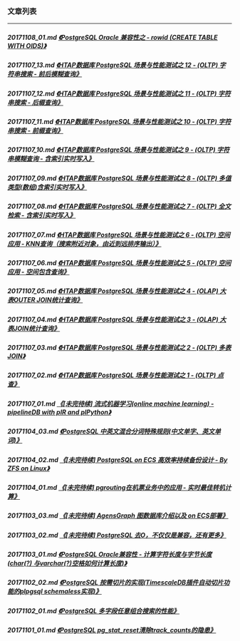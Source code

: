 ### 文章列表  
----  
##### 20171108_01.md   [《PostgreSQL Oracle 兼容性之 - rowid (CREATE TABLE WITH OIDS)》](20171108_01.md)  
##### 20171107_13.md   [《HTAP数据库 PostgreSQL 场景与性能测试之 12 - (OLTP) 字符串搜索 - 前后模糊查询》](20171107_13.md)  
##### 20171107_12.md   [《HTAP数据库 PostgreSQL 场景与性能测试之 11 - (OLTP) 字符串搜索 - 后缀查询》](20171107_12.md)  
##### 20171107_11.md   [《HTAP数据库 PostgreSQL 场景与性能测试之 10 - (OLTP) 字符串搜索 - 前缀查询》](20171107_11.md)  
##### 20171107_10.md   [《HTAP数据库 PostgreSQL 场景与性能测试之 9 - (OLTP) 字符串模糊查询 - 含索引实时写入》](20171107_10.md)  
##### 20171107_09.md   [《HTAP数据库 PostgreSQL 场景与性能测试之 8 - (OLTP) 多值类型(数组)含索引实时写入》](20171107_09.md)  
##### 20171107_08.md   [《HTAP数据库 PostgreSQL 场景与性能测试之 7 - (OLTP) 全文检索 - 含索引实时写入》](20171107_08.md)  
##### 20171107_07.md   [《HTAP数据库 PostgreSQL 场景与性能测试之 6 - (OLTP) 空间应用 - KNN查询（搜索附近对象，由近到远排序输出）》](20171107_07.md)  
##### 20171107_06.md   [《HTAP数据库 PostgreSQL 场景与性能测试之 5 - (OLTP) 空间应用 - 空间包含查询》](20171107_06.md)  
##### 20171107_05.md   [《HTAP数据库 PostgreSQL 场景与性能测试之 4 - (OLAP) 大表OUTER JOIN统计查询》](20171107_05.md)  
##### 20171107_04.md   [《HTAP数据库 PostgreSQL 场景与性能测试之 3 - (OLAP) 大表JOIN统计查询》](20171107_04.md)  
##### 20171107_03.md   [《HTAP数据库 PostgreSQL 场景与性能测试之 2 - (OLTP) 多表JOIN》](20171107_03.md)  
##### 20171107_02.md   [《HTAP数据库 PostgreSQL 场景与性能测试之 1 - (OLTP) 点查》](20171107_02.md)  
##### 20171107_01.md   [《[未完待续] 流式机器学习(online machine learning) - pipelineDB with plR and plPython》](20171107_01.md)  
##### 20171104_03.md   [《PostgreSQL 中英文混合分词特殊规则(中文单字、英文单词)》](20171104_03.md)  
##### 20171104_02.md   [《[未完待续] PostgreSQL on ECS 高效率持续备份设计 - By ZFS on Linux》](20171104_02.md)  
##### 20171104_01.md   [《[未完待续] pgrouting在机票业务中的应用 - 实时最佳转机计算》](20171104_01.md)  
##### 20171103_03.md   [《[未完待续] AgensGraph 图数据库介绍以及 on ECS部署》](20171103_03.md)  
##### 20171103_02.md   [《[未完待续] PostgreSQL 去O，不仅仅是兼容，还有更多》](20171103_02.md)  
##### 20171103_01.md   [《PostgreSQL Oracle兼容性 - 计算字符长度与字节长度(char(?) 与varchar(?)空格如何计算长度)》](20171103_01.md)  
##### 20171102_02.md   [《PostgreSQL 按需切片的实现(TimescaleDB插件自动切片功能的plpgsql schemaless实现)》](20171102_02.md)  
##### 20171102_01.md   [《PostgreSQL 多字段任意组合搜索的性能》](20171102_01.md)  
##### 20171101_01.md   [《PostgreSQL pg_stat_reset清除track_counts的隐患》](20171101_01.md)  
